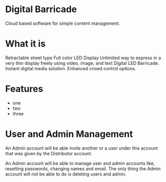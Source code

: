 # Digital Barricade

Cloud based software for simple content management. 

# What it is

Retractable sheet type Full color LED Display Unlimited way to express in a very thin display freely using video, image, and text Digital LED Barricade. Instant digital media solution. Enhanced crowd control options.

# Features
* one
* two
* three

# User and Admin Management

An Admin account will be able invite another or a user under this account that was given by the Distributor account.

An Admin account will be able to manage user and admin accounts like, resetting passwords, changing names and email. The only thing the Admin account will not be able to do is deleting users and admin.